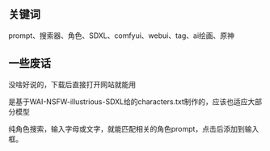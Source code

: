 ## 关键词
prompt、搜索器、角色、SDXL、comfyui、webui、tag、ai绘画、原神

## 一些废话
没啥好说的，下载后直接打开网站就能用

是基于WAI-NSFW-illustrious-SDXL给的characters.txt制作的，应该也适应大部分模型

纯角色搜索，输入字母或文字，就能匹配相关的角色prompt，点击后添加到输入框。

